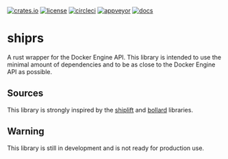 [![crates.io](https://img.shields.io/crates/v/shiprs.svg)](https://crates.io/crates/shiprs)
[![license](https://img.shields.io/badge/License-MIT-blue.svg)](https://opensource.org/licenses/MIT)
[![circleci](https://dl.circleci.com/status-badge/img/circleci/YRgDpTqJybofq8f7swF863/GbC9CB3nQ6g11T4SiSczRC/tree/main.svg?style=svg)](https://dl.circleci.com/status-badge/redirect/circleci/YRgDpTqJybofq8f7swF863/GbC9CB3nQ6g11T4SiSczRC/tree/main)
[![appveyor](https://ci.appveyor.com/api/projects/status/82p07asa7l0gv3t0?svg=true)](https://ci.appveyor.com/project/thibault-cne/shiprs)
[![docs](https://docs.rs/shiprs/badge.svg)](https://docs.rs/shiprs/)

# shiprs

A rust wrapper for the Docker Engine API. This library is intended to use the minimal amount of dependencies and to be as close to the Docker Engine API as possible.

## Sources

This library is strongly inspired by the [shiplift](https://github.com/softprops/shiplift) and [bollard](https://github.com/fussybeaver/bollard/tree/master) libraries.

## Warning

This library is still in development and is not ready for production use.
